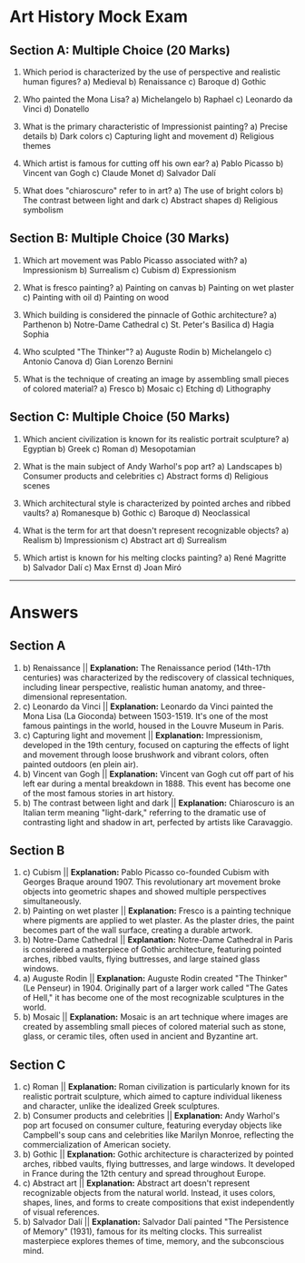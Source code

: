 # Art History Mock Exam

## Section A: Multiple Choice (20 Marks)

1.  Which period is characterized by the use of perspective and realistic human figures?
    a) Medieval
    b) Renaissance
    c) Baroque
    d) Gothic

2.  Who painted the Mona Lisa?
    a) Michelangelo
    b) Raphael
    c) Leonardo da Vinci
    d) Donatello

3.  What is the primary characteristic of Impressionist painting?
    a) Precise details
    b) Dark colors
    c) Capturing light and movement
    d) Religious themes

4.  Which artist is famous for cutting off his own ear?
    a) Pablo Picasso
    b) Vincent van Gogh
    c) Claude Monet
    d) Salvador Dalí

5.  What does "chiaroscuro" refer to in art?
    a) The use of bright colors
    b) The contrast between light and dark
    c) Abstract shapes
    d) Religious symbolism

## Section B: Multiple Choice (30 Marks)

1.  Which art movement was Pablo Picasso associated with?
    a) Impressionism
    b) Surrealism
    c) Cubism
    d) Expressionism

2.  What is fresco painting?
    a) Painting on canvas
    b) Painting on wet plaster
    c) Painting with oil
    d) Painting on wood

3.  Which building is considered the pinnacle of Gothic architecture?
    a) Parthenon
    b) Notre-Dame Cathedral
    c) St. Peter's Basilica
    d) Hagia Sophia

4.  Who sculpted "The Thinker"?
    a) Auguste Rodin
    b) Michelangelo
    c) Antonio Canova
    d) Gian Lorenzo Bernini

5.  What is the technique of creating an image by assembling small pieces of colored material?
    a) Fresco
    b) Mosaic
    c) Etching
    d) Lithography

## Section C: Multiple Choice (50 Marks)

1.  Which ancient civilization is known for its realistic portrait sculpture?
    a) Egyptian
    b) Greek
    c) Roman
    d) Mesopotamian

2.  What is the main subject of Andy Warhol's pop art?
    a) Landscapes
    b) Consumer products and celebrities
    c) Abstract forms
    d) Religious scenes

3.  Which architectural style is characterized by pointed arches and ribbed vaults?
    a) Romanesque
    b) Gothic
    c) Baroque
    d) Neoclassical

4.  What is the term for art that doesn't represent recognizable objects?
    a) Realism
    b) Impressionism
    c) Abstract art
    d) Surrealism

5.  Which artist is known for his melting clocks painting?
    a) René Magritte
    b) Salvador Dalí
    c) Max Ernst
    d) Joan Miró

---

# Answers

## Section A

1.  b) Renaissance || **Explanation:** The Renaissance period (14th-17th centuries) was characterized by the rediscovery of classical techniques, including linear perspective, realistic human anatomy, and three-dimensional representation.
2.  c) Leonardo da Vinci || **Explanation:** Leonardo da Vinci painted the Mona Lisa (La Gioconda) between 1503-1519. It's one of the most famous paintings in the world, housed in the Louvre Museum in Paris.
3.  c) Capturing light and movement || **Explanation:** Impressionism, developed in the 19th century, focused on capturing the effects of light and movement through loose brushwork and vibrant colors, often painted outdoors (en plein air).
4.  b) Vincent van Gogh || **Explanation:** Vincent van Gogh cut off part of his left ear during a mental breakdown in 1888. This event has become one of the most famous stories in art history.
5.  b) The contrast between light and dark || **Explanation:** Chiaroscuro is an Italian term meaning "light-dark," referring to the dramatic use of contrasting light and shadow in art, perfected by artists like Caravaggio.

## Section B

1.  c) Cubism || **Explanation:** Pablo Picasso co-founded Cubism with Georges Braque around 1907. This revolutionary art movement broke objects into geometric shapes and showed multiple perspectives simultaneously.
2.  b) Painting on wet plaster || **Explanation:** Fresco is a painting technique where pigments are applied to wet plaster. As the plaster dries, the paint becomes part of the wall surface, creating a durable artwork.
3.  b) Notre-Dame Cathedral || **Explanation:** Notre-Dame Cathedral in Paris is considered a masterpiece of Gothic architecture, featuring pointed arches, ribbed vaults, flying buttresses, and large stained glass windows.
4.  a) Auguste Rodin || **Explanation:** Auguste Rodin created "The Thinker" (Le Penseur) in 1904. Originally part of a larger work called "The Gates of Hell," it has become one of the most recognizable sculptures in the world.
5.  b) Mosaic || **Explanation:** Mosaic is an art technique where images are created by assembling small pieces of colored material such as stone, glass, or ceramic tiles, often used in ancient and Byzantine art.

## Section C

1.  c) Roman || **Explanation:** Roman civilization is particularly known for its realistic portrait sculpture, which aimed to capture individual likeness and character, unlike the idealized Greek sculptures.
2.  b) Consumer products and celebrities || **Explanation:** Andy Warhol's pop art focused on consumer culture, featuring everyday objects like Campbell's soup cans and celebrities like Marilyn Monroe, reflecting the commercialization of American society.
3.  b) Gothic || **Explanation:** Gothic architecture is characterized by pointed arches, ribbed vaults, flying buttresses, and large windows. It developed in France during the 12th century and spread throughout Europe.
4.  c) Abstract art || **Explanation:** Abstract art doesn't represent recognizable objects from the natural world. Instead, it uses colors, shapes, lines, and forms to create compositions that exist independently of visual references.
5.  b) Salvador Dalí || **Explanation:** Salvador Dalí painted "The Persistence of Memory" (1931), famous for its melting clocks. This surrealist masterpiece explores themes of time, memory, and the subconscious mind.
